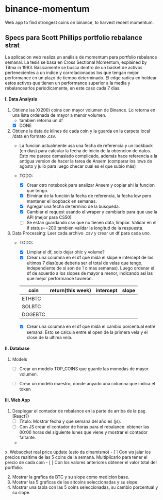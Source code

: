 # binance-momentum
 Web app to find strongest coins on binance, to harvest recent momentum.



## Specs para Scott Phillips portfolio rebalance strat

La aplicacion web realiza un análisis de momentum para portfolio rebalance semanal.
La tesis se basa en Cross Sectional Momentum, explained by Titma in 1993. Básicamente se busca dentro de un basket de activos pertenecientes a un índice y correlacionados los que tengan mejor performance en un plazo de tiempo determinado.
El edge radica en holdear estos activos que tienen un performance superior a la media y rebalancearlos periodicamente, en este caso cada 7 dias.

#### I. Data Analysis

1. Obtiene las X(200) coins con mayor volumen de Binance. Lo retorna en una lista ordenada de mayor a menor volumen.
    - tambien retorna un df
    - [x] DONE

2. Obtiene la data de klines de cada coin y la guarda en la carpeta local /data en formato .csv.
    - La funcion actualmente usa una fecha de referencia y un lookback (en dias) para calcular la fecha de inicio de la obtencion de datos. Esto me parece demasiado complicado, además hace referencia a la antigua version de hacer la tarea de Ansem (comparar los lows de agosto y julio para luego checar cual es el que subio más)
    
    - TODO: 
        - [x] Crear otro notebook para analizar Ansem y copiar ahi la funcion que tengo.
        - [x] Eliminar de la función la fecha de referencia, la fecha low pero mantener el loopback en  semanas.
        - [x] Agregar una fecha de termino de la busqueda.
        - [x] Cambiar el request usando el wraper y cambiarlo para que use la API (mejor para CS50)
        - [ ] Se estan guardando csv que no tienen data, limpiar. Validar en el if status==200 tambien validar la longitud de la respuesta.

3. Data Processing: Leer cada archivo .csv y crear un df para cada uno. 
    - TODO:
        - [x] Limpiar el df, solo dejar ohlc y volume?
        - [x] Crear una columna en el df que mida el slope e intercept de los ultimos 7 dias(que deberia ser el total de velas que tengo, independiente de si son de 1 o mas semanas). Luego ordenar el df de acuerdo a los slopes de mayor a menor, indicando asi las que mejor performance tuvieron.

        | coin    | return(this week) | intercept | slope |
        | ------- | ----------------- | --------- | ----- |
        | ETHBTC  |                   |           |       |
        | SOLBTC  |                   |           |       |
        | DOGEBTC |                   |           |       |

        - [x] Crear una columna en el df que mida el cambio porcentual entre semana. Esto se calcula entre el open de la primera vela y el close de la ultima vela.


#### II. Database
1. Models
    - [ ] Crear un modelo TOP_COINS que guarde las monedas de mayor volumen.
    - [ ] Crear un modelo maestro, donde anyado una columna que indica el token


#### III. Web App

1. Desplegar el contador de rebalance en la parte de arriba de la pag. (React?)
    - [ ] Titulo: Mostrar fecha y que semana del año es (js).
    - [ ] Con JS crear el contador de horas para el rebalance: obtener las 00:00 horas del siguiente lunes que viene y mostrar el contador faltante.
    - 


x. Websocket real price update (esto da dinamismo)
    - [ ] Con ws jalar los precios realtime de las 5 coins de la semana. Multiplicarlo para tener el precio de cada coin
    - [ ] Con los valores anteriores obtener el valor total del portfolio.

2. Mostrar la grafica de BTC y su slope como medicion base.
3. Mostrar las 5 graficas de las altcoins seleccionadas y su slope.
4. Mostrar una tabla con las 5 coins seleccionadas, su cambio porcentual y su slope.




